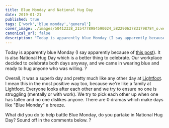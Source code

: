 ```yaml
---
title: Blue Monday and National Hug Day
date: 2019-01-21
published: true
tags: ['work','blue monday','general']
cover_image: ./images/50412338_2154778984590024_582290637831798784_o.webp
canonical_url: false
description: "Today is apparently blue Monday (I say apparently because of this post). It is also National Hug Day which is a better thing to celebrate. Our workplace decided to celebrate both days anyway, and we came in wearing blue and ready to hug anyone who was willing."
---
```


Today is apparently blue Monday (I say apparently because of [this post](http://www.gizmodo.co.uk/2019/01/reminder-blue-monday-isnt-real/)). It is also National Hug Day which is a better thing to celebrate. Our workplace decided to celebrate both days anyway, and we came in wearing blue and ready to hug anyone who was willing. ?

Overall, it was a superb day and pretty much like any other day at [Lightfoot](https://www.lightfoot.co.uk/). I mean this in the most positive way too, because we're like a family at Lightfoot. Everyone looks after each other and we try to ensure no one is struggling (mentally or with work). We try to pick each other up when one has fallen and no one dislikes anyone. There are 0 dramas which make days like "Blue Monday" a breeze.

What did you do to help battle Blue Monday, do you partake in National Hug Day? Sound off in the comments below. ?
